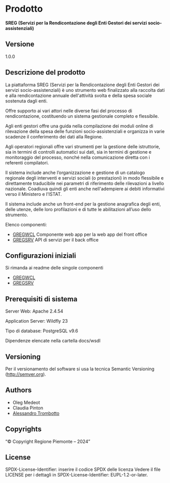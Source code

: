 # Prodotto
**SREG (Servizi per la Rendicontazione degli Enti Gestori dei servizi socio-assistenziali)**
## Versione
1.0.0

## Descrizione del prodotto

La piattaforma SREG (Servizi per la Rendicontazione degli Enti Gestori dei servizi socio-assistenziali) è uno strumento web finalizzato alla raccolta dati e alla rendicontazione annuale dell'attività svolta e della spesa sociale sostenuta dagli enti.

Offre supporto ai vari attori nelle diverse fasi del processo di rendicontazione, costituendo un sistema gestionale completo e flessibile.  

Agli enti gestori offre una guida nella compilazione dei moduli online di rilevazione della spesa delle funzioni socio-assistenziali e organizza in varie scadenze il conferimento dei dati alla Regione.


Agli operatori regionali offre vari strumenti per la gestione delle istruttorie, sia in termini di controlli automatici sui dati, sia in termini di gestione e monitoraggio del processo, nonché nella comunicazione diretta con i referenti compilatori.


Il sistema include anche l’organizzazione e gestione di un catalogo regionale degli interventi e servizi sociali (o prestazioni) in modo flessibile e direttamente traducibile nei parametri di riferimento delle rilevazioni a livello nazionale. Coadiuva quindi gli enti anche nell'adempiere ai debiti informativi verso il Ministero e l'ISTAT.


Il sistema include anche un front-end per la gestione anagrafica degli enti, delle utenze, delle loro profilazioni e di tutte le abilitazioni all’uso dello strumento.

Elenco componenti:

* [GREGWCL](gregwcl) Componente web app per la web app del front office
* [GREGSRV](gregsrv) API di servizi per il back office

## Configurazioni iniziali

Si rimanda ai readme delle singole componenti

* [GREGWCL](gregwcl/README.md)
* [GREGSRV](gregsrv/README.md)

## Prerequisiti di sistema

Server Web:
Apache 2.4.54

Application Server:
Wildfly 23

Tipo di database:
PostgreSQL v9.6

Dipendenze elencate nella cartella docs/wsdl

## Versioning

Per il versionamento del software si usa la tecnica Semantic Versioning (http://semver.org).

## Authors

* Oleg Medeot
* Claudia Pinton
* [Alessandro Trombotto](https://github.com/alessandro-trombotto)

## Copyrights

“© Copyright Regione Piemonte – 2024”

## License

SPDX-License-Identifier: inserire il codice SPDX delle licenza
Vedere il file LICENSE per i dettagli in SPDX-License-Identifier: EUPL-1.2-or-later.
